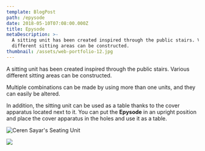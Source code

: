 ```yaml
---
template: BlogPost
path: /epysode
date: 2018-05-10T07:08:00.000Z
title: Epysode
metaDescription: >-
  A sitting unit has been created inspired through the public stairs. Various
  different sitting areas can be constructed.
thumbnail: /assets/web-portfolio-12.jpg
---
```

A sitting unit has been created inspired through the public stairs. Various different sitting areas can be constructed.

Multiple combinations can be made by using more than one units, and they can easily be altered.  

In addition, the sitting unit can be used as a table thanks to the cover apparatus located next to it. You can put the **Epysode** in an upright position and place the cover apparatus in the holes and use it as a table.

![](/assets/web-portfolio-10.jpg "Ceren Sayar's Seating Unit")

![](/assets/web-portfolio-11.jpg)
